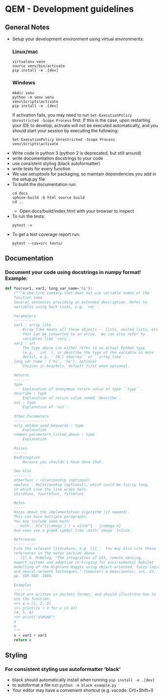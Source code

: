 # QEM - Development guidelines
## General Notes

 - Setup your development environment using virtual environments:
    ### Linux/mac
    ``` 
    virtualenv venv
    source venv/bin/activate
    pip install -e .[dev]
    ```
    ### Windows
    ```
    mkdir venv
    python -m venv venv
    venv\Scripts\activate
    pip install -e .[dev]
    ```
    If activation fails, you may need to run `Set-ExecutionPolicy Unrestricted -Scope Process` first. If this is the case, upon restarting your IDE to develop, activate will not be executed automatically, and you should start your session by executing the following:
    ```
    Set-ExecutionPolicy Unrestricted -Scope Process
    venv\Scripts\activate
    ```
 - Write code in python 3 (python 2 is deprecated, but still around)
 - write documentation docstrings to your code
 - use consistent styling (black autoformatter)
 - write tests for every function
 - We use setuptools for packaging, so maintain dependencies you add in the setup.py file
  - To build the documentation run:
    ```
    cd docs
    sphinx-build -b html source build
    cd ..
    ```
    - Open docs/build/index.html with your browser to inspect
 - To run the tests:
    ```
    pytest -v
    ```
 - To get a test coverage report run:
    ```
    pytest --cov=src tests/
    ```
    
 
## Documentation
### Document your code using docstrings in numpy format! Example:
    
```python
def foo(var1, var2, long_var_name='hi'):
    r"""A one-line summary that does not use variable names or the
    function name.
    Several sentences providing an extended description. Refer to
    variables using back-ticks, e.g. `var`.
    
    Parameters
    ----------
    var1 : array_like
        Array_like means all those objects -- lists, nested lists, etc. --
        that can be converted to an array.  We can also refer to
        variables like `var1`.
    var2 : int
        The type above can either refer to an actual Python type
        (e.g. ``int``), or describe the type of the variable in more
        detail, e.g. ``(N,) ndarray`` or ``array_like``.
    long_var_name : {'hi', 'ho'}, optional
        Choices in brackets, default first when optional.
    
    Returns
    -------
    type
        Explanation of anonymous return value of type ``type``.
    describe : type
        Explanation of return value named `describe`.
    out : type
        Explanation of `out`.
    
    Other Parameters
    ----------------
    only_seldom_used_keywords : type
        Explanation
    common_parameters_listed_above : type
        Explanation
    
    Raises
    ------
    BadException
        Because you shouldn't have done that.
    
    See Also
    --------
    otherfunc : relationship (optional)
    newfunc : Relationship (optional), which could be fairly long, 
    in which case the line wraps here.
    thirdfunc, fourthfunc, fifthfunc
    
    Notes
    -----
    Notes about the implementation algorithm (if needed).
    This can have multiple paragraphs.
    You may include some math:
    .. math:: X(e^{j\omega } ) = x(n)e^{ - j\omega n}
    And even use a greek symbol like :math:`omega` inline.
    
    References
    ----------
    Cite the relevant literature, e.g. [1]_.  You may also cite these
    references in the notes section above.
    .. [1] O. McNoleg, "The integration of GIS, remote sensing,
    expert systems and adaptive co-kriging for environmental habitat
    modelling of the Highland Haggis using object-oriented, fuzzy-logic
    and neural-network techniques," Computers & Geosciences, vol. 22,
    pp. 585-588, 1996.
    
    Examples
    --------
    These are written in doctest format, and should illustrate how to
    use the function.
    >>> a = [1, 2, 3]
    >>> print([x + 3 for x in a])
    [4, 5, 6]
    >>> print("a\n\nb")
    a
    b
    """
    x = var1 + var2
    return x
```

## Styling    
### For consistent styling use autoformatter 'black'
 - black should automatically install when running `pip install -e .[dev]`
 - to autoformat a file run `python -m black example.py`
 - Your editor may have a convenient shortcut (e.g. vscode: Crtl+Shift+I)
 
